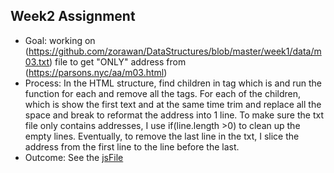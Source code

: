 <h2>Week2 Assignment</h2>

  * Goal: working on (https://github.com/zorawan/DataStructures/blob/master/week1/data/m03.txt) file to get "ONLY" address from (https://parsons.nyc/aa/m03.html)
  * Process: In the HTML structure, find children in tag <tbody> which is <tr> and run the function for each and remove all the tags. For each of the children, which is <td> show the first text and at the same time trim and replace all the space and break to reformat the address into 1 line. To make sure the txt file only contains addresses, I use if(line.length >0) to clean up the empty lines. Eventually, to remove the last line in the txt, I slice the address from the first line to the line before the last.
  * Outcome: See the [jsFile](https://github.com/zorawan/DataStructures/blob/master/week2/week2.js)
